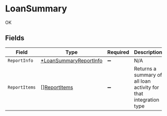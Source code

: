 # LoanSummary

OK


## Fields

| Field                                                                  | Type                                                                   | Required                                                               | Description                                                            |
| ---------------------------------------------------------------------- | ---------------------------------------------------------------------- | ---------------------------------------------------------------------- | ---------------------------------------------------------------------- |
| `ReportInfo`                                                           | [*LoanSummaryReportInfo](../../models/shared/loansummaryreportinfo.md) | :heavy_minus_sign:                                                     | N/A                                                                    |
| `ReportItems`                                                          | [][ReportItems](../../models/shared/reportitems.md)                    | :heavy_minus_sign:                                                     | Returns a summary of all loan activity for that integration type       |
